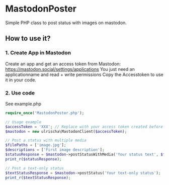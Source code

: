 # MastodonPoster
Simple PHP class to post status with images on mastodon.

## How to use it?
### 1. Create App in Mastodon
Create an app and get an access token from Mastodon: https://mastodon.social/settings/applications
You just need an applicationname and read + write permissions
Copy the Accesstoken to use it in your code.

### 2. Use code
See example.php

```php
require_once('MastodonPoster.php');

// Usage example
$accessToken = 'XXX'; // Replace with your access token created before (see 1.)
$mastodon = new ulrischa\MastodonClient($accessToken);

// Post a status with multiple media
$filePaths = ['image.jpg'];
$descriptions = ['First image description'];
$statusResponse = $mastodon->postStatusWithMedia('Your status text', $filePaths, $descriptions);
print_r($statusResponse);

// Post a text-only status
$textStatusResponse = $mastodon->postStatus('Your text-only status');
print_r($textStatusResponse);
```


